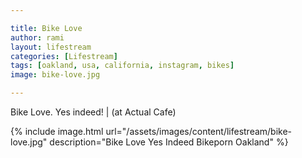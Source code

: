 ```yaml
---

title: Bike Love
author: rami
layout: lifestream 
categories: [Lifestream]
tags: [oakland, usa, california, instagram, bikes]
image: bike-love.jpg

---
```


Bike Love. Yes indeed! | (at Actual Cafe)

{% include image.html url="/assets/images/content/lifestream/bike-love.jpg" description="Bike Love Yes Indeed Bikeporn Oakland" %}


